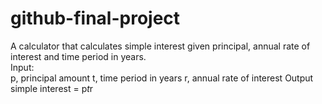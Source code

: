 # github-final-project

A calculator that calculates simple interest given principal, annual rate of interest and time period in years.
<br>
Input:
<br>
   p, principal amount
   t, time period in years
   r, annual rate of interest
Output
   simple interest = p*t*r

